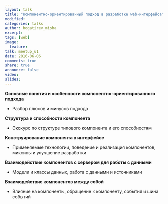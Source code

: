 ```yaml
---
layout: talk
title: "Компонентно-ориентированный подход в разработке web-интерфейса"
modified:
categories: talks
author: bogatirev_misha
excerpt:
tags: [web]
image:
  feature:
talk: meetup_u1
date: 2016-06-06
comments: true
share: true
announce: false 
video: 
slides: 
---
```



**Основные понятия и особенности компонентно-ориентированного подхода**

* Разбор плюсов и минусов подхода

**Структура и способности компонента**

* Экскурс по структуре типового компонента и его способностям

**Конструирование компонента в интерфейсе**

* Применяемые технологии, поведение и реализация компонентов, миксины и  улучшение разработки

**Взаимодействие компонентов с сервером для работы с данными**

* Модели и классы данных, работа с данными и источниками

**Взаимодействие компонентов между собой**

* Влияние на компоненты, обращение к компоненту, события и шина событий
